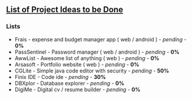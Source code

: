 ## [List of Project Ideas to be Done](https://ariyanas.github.io/project-todos/)



### Lists
  * Frais - expense and budget manager app ( web / android ) - *pending* - **0%**
  * PassSentinel - Password manager ( web / android ) - *pending* - **0%**
  * AwwList - Awesome list of anything ( web ) - *pending* - **0%**
  * Arsasoft - Portfolio website ( web ) - *pending* - **0%**
  * CGLite - Simple java code editor with security - *pending* - **50%**
  * Finix IDE - Code ide - *pending* - **30%**
  * DBXplor - Database explorer - *pending* - **0%**
  * DigiMe - Digital cv / resume builder - *pending* - **0%**
